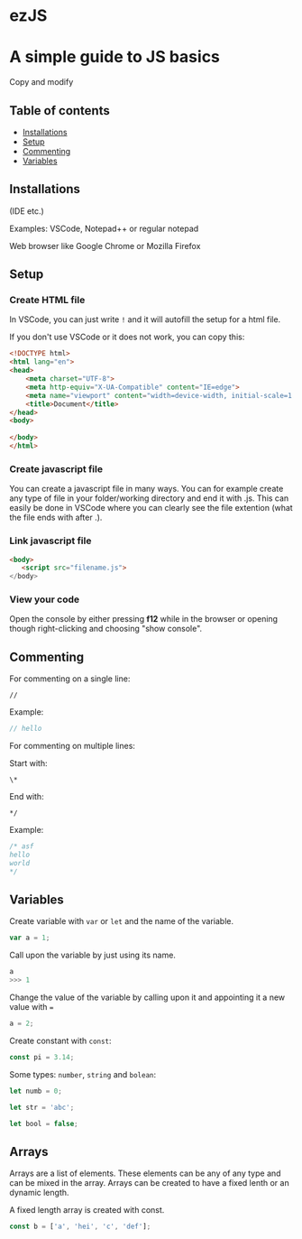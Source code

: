 # ezJS

# A simple guide to JS basics

Copy and modify

## Table of contents

- [Installations](#installations)
- [Setup](#setup)
- [Commenting](#commenting)
- [Variables](#variables)

## Installations
(IDE etc.)

Examples: VSCode, Notepad++ or regular notepad

Web browser like Google Chrome or Mozilla Firefox

## Setup

### Create HTML file

In VSCode, you can just write `!` and it will autofill the setup for a html file.

If you don't use VSCode or it does not work, you can copy this:

```html
<!DOCTYPE html>
<html lang="en">
<head>
    <meta charset="UTF-8">
    <meta http-equiv="X-UA-Compatible" content="IE=edge">
    <meta name="viewport" content="width=device-width, initial-scale=1.0">
    <title>Document</title>
</head>
<body>
    
</body>
</html>
```

### Create javascript file

You can create a javascript file in many ways. You can for example create any type of file in your folder/working directory and end it with .js. This can easily be done in VSCode where you can clearly see the file extention (what the file ends with after .).

### Link javascript file

```html
<body>
   <script src="filename.js"> 
</body>
```

### View your code

Open the console by either pressing **f12** while in the browser or opening though right-clicking and choosing "show console".

## Commenting

For commenting on a single line:

`//`

Example:
```javascript
// hello
```
For commenting on multiple lines:

Start with:

`\*`

End with:

`*/`

Example:

```js
/* asf
hello
world
*/
```

## Variables

Create variable with `var` or `let` and the name of the variable.

```js
var a = 1;
```

Call upon the variable by just using its name.

```js
a
>>> 1 
```

Change the value of the variable by calling upon it and appointing it a new value with `=`

```js
a = 2;
```

Create constant with `const`:

```js
const pi = 3.14;
```

Some types: `number`, `string` and `bolean`:

```js
let numb = 0;

let str = 'abc';

let bool = false;
```

## Arrays

Arrays are a list of elements. These elements can be any of any type and can be mixed in the array. Arrays can be created to have a fixed lenth or an dynamic length.

A fixed length array is created with const.

```js
const b = ['a', 'hei', 'c', 'def'];
```
